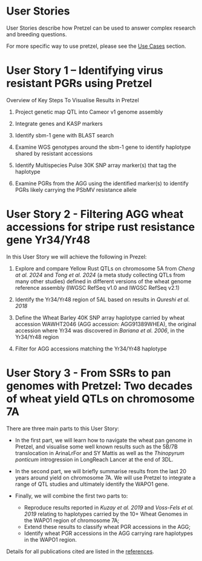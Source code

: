 # User Stories

User Stories describe how Pretzel can be used to answer complex research and breeding questions.

For more specific way to use pretzel, please see the [Use Cases](/Use-Cases/) section.

# User Story 1 – Identifying virus resistant PGRs using Pretzel


Overview of Key Steps To Visualise Results in Pretzel

1. Project genetic map QTL into Cameor v1 genome assembly

2. Integrate genes and KASP markers

3. Identify sbm-1 gene with BLAST search

4. Examine WGS genotypes around the sbm-1 gene to identify haplotype shared by resistant accessions

5. Identify Multispecies Pulse 30K SNP array marker(s) that tag the haplotype

6. Examine PGRs from the AGG using the identified marker(s) to identify PGRs likely carrying the PSbMV resistance allele

# User Story 2 - Filtering AGG wheat accessions for stripe rust resistance gene Yr34/Yr48

In this User Story we will achieve the following in Prezel:

1. Explore and compare Yellow Rust QTLs on chromosome 5A from *Cheng at al. 2024* and *Tong et al. 2024* (a meta study collecting QTLs from many other studies) defined in different versions of the wheat genome reference assembly (IWGSC RefSeq v1.0 and IWGSC RefSeq v2.1)

2. Identify the Yr34/Yr48 region of 5AL based on results in *Qureshi et al. 2018*

3. Define the Wheat Barley 40K SNP array haplotype carried by wheat accession WAWHT2046 (AGG accession: AGG91389WHEA), the original accession where Yr34 was discovered in *Bariana et al. 2006*, in the Yr34/Yr48 region

4. Filter for AGG accessions matching the Yr34/Yr48 haplotype

# User Story 3 - From SSRs to pan genomes with Pretzel: Two decades of wheat yield QTLs on chromosome 7A

There are three main parts to this User Story:

- In the first part, we will learn how to navigate the wheat pan genome in Pretzel, and visualise some well known results such as the 5B/7B translocation in ArinaLrFor and SY Mattis as well as the *Thinopyrum ponticum* introgression in LongReach Lancer at the end of 3DL.

- In the second part, we will briefly summarise results from the last 20 years around yield on chromosome 7A. We will use Pretzel to integrate a range of QTL studies and ultimately identify the WAPO1 gene.

- Finally, we will combine the first two parts to:
    * Reproduce results reported in *Kuzay et al. 2019* and *Voss-Fels et al. 2019* relating to haplotypes carried by the 10+ Wheat Genomes in the WAPO1 region of chromosome 7A;
    * Extend these results to classify wheat PGR accessions in the AGG;
    * Identify wheat PGR accessions in the AGG carrying rare haplotypes in the WAPO1 region.
 
Details for all publications cited are listed in the [references](#references).